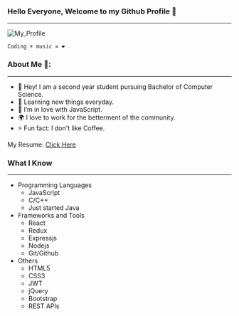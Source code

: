 ### Hello Everyone, Welcome to my Github Profile 👋
---
![My_Profile](https://user-images.githubusercontent.com/85338414/168279276-d11f82f8-8140-45a3-a96a-6a684b4cb4b8.png)

```
Coding + music = ❤
```
### About Me 👩:
---
- 🔭 Hey! I am a second year student pursuing Bachelor of Computer Science.
- 🌱 Learning new things everyday.
- 💖 I’m in love with JavaScript.
- 🌍 I love to work for the betterment of the community.
- ⚡ Fun fact: I don't like Coffee.

My Resume: [Click Here](https://drive.google.com/file/d/12Wj8ci7e6igI-UMrYduDG--urPuEtQo7/view?usp=sharing)

### What I Know 
---
- Programming Languages
     - JavaScript
     - C/C++
     - Just started Java
- Frameworks and Tools
     - React
     - Redux
     - Expressjs
     - Nodejs
     - Git/Github
 - Others
      - HTML5
      - CSS3
      - JWT
      - jQuery
      - Bootstrap
      - REST APIs  
